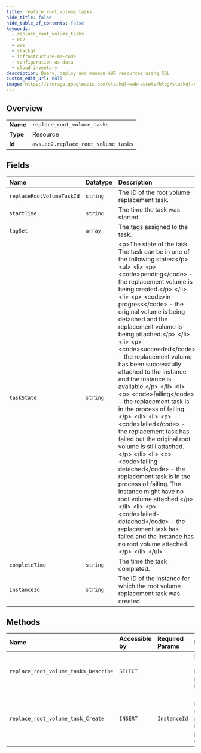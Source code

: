 ```yaml
---
title: replace_root_volume_tasks
hide_title: false
hide_table_of_contents: false
keywords:
  - replace_root_volume_tasks
  - ec2
  - aws    
  - stackql
  - infrastructure-as-code
  - configuration-as-data
  - cloud inventory
description: Query, deploy and manage AWS resources using SQL
custom_edit_url: null
image: https://storage.googleapis.com/stackql-web-assets/blog/stackql-blog-post-featured-image.png
---
```

  
    

## Overview
<table><tbody>
<tr><td><b>Name</b></td><td><code>replace_root_volume_tasks</code></td></tr>
<tr><td><b>Type</b></td><td>Resource</td></tr>
<tr><td><b>Id</b></td><td><code>aws.ec2.replace_root_volume_tasks</code></td></tr>
</tbody></table>

## Fields
| Name | Datatype | Description |
|:-----|:---------|:------------|
| `replaceRootVolumeTaskId` | `string` | The ID of the root volume replacement task. |
| `startTime` | `string` | The time the task was started. |
| `tagSet` | `array` | The tags assigned to the task. |
| `taskState` | `string` | &lt;p&gt;The state of the task. The task can be in one of the following states:&lt;/p&gt; &lt;ul&gt; &lt;li&gt; &lt;p&gt; &lt;code&gt;pending&lt;/code&gt; - the replacement volume is being created.&lt;/p&gt; &lt;/li&gt; &lt;li&gt; &lt;p&gt; &lt;code&gt;in-progress&lt;/code&gt; - the original volume is being detached and the replacement volume is being attached.&lt;/p&gt; &lt;/li&gt; &lt;li&gt; &lt;p&gt; &lt;code&gt;succeeded&lt;/code&gt; - the replacement volume has been successfully attached to the instance and the instance is available.&lt;/p&gt; &lt;/li&gt; &lt;li&gt; &lt;p&gt; &lt;code&gt;failing&lt;/code&gt; - the replacement task is in the process of failing.&lt;/p&gt; &lt;/li&gt; &lt;li&gt; &lt;p&gt; &lt;code&gt;failed&lt;/code&gt; - the replacement task has failed but the original root volume is still attached.&lt;/p&gt; &lt;/li&gt; &lt;li&gt; &lt;p&gt; &lt;code&gt;failing-detached&lt;/code&gt; - the replacement task is in the process of failing. The instance might have no root volume attached.&lt;/p&gt; &lt;/li&gt; &lt;li&gt; &lt;p&gt; &lt;code&gt;failed-detached&lt;/code&gt; - the replacement task has failed and the instance has no root volume attached.&lt;/p&gt; &lt;/li&gt; &lt;/ul&gt; |
| `completeTime` | `string` | The time the task completed. |
| `instanceId` | `string` | The ID of the instance for which the root volume replacement task was created. |
## Methods
| Name | Accessible by | Required Params | Description |
|:-----|:--------------|:----------------|:------------|
| `replace_root_volume_tasks_Describe` | `SELECT` |  | Describes a root volume replacement task. For more information, see &lt;a href="https://docs.aws.amazon.com/AWSEC2/latest/UserGuide/ebs-restoring-volume.html#replace-root"&gt;Replace a root volume&lt;/a&gt; in the &lt;i&gt;Amazon Elastic Compute Cloud User Guide&lt;/i&gt;. |
| `replace_root_volume_task_Create` | `INSERT` | `InstanceId` | &lt;p&gt;Creates a root volume replacement task for an Amazon EC2 instance. The root volume can either be restored to its initial launch state, or it can be restored using a specific snapshot.&lt;/p&gt; &lt;p&gt;For more information, see &lt;a href="https://docs.aws.amazon.com/AWSEC2/latest/UserGuide/ebs-restoring-volume.html#replace-root"&gt;Replace a root volume&lt;/a&gt; in the &lt;i&gt;Amazon Elastic Compute Cloud User Guide&lt;/i&gt;.&lt;/p&gt; |
